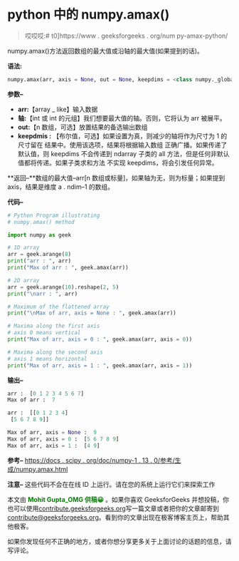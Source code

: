 # python 中的 numpy.amax()

> 哎哎哎:# t0]https://www . geeksforgeeks . org/num py-amax-python/

numpy.amax()方法返回数组的最大值或沿轴的最大值(如果提到的话)。

**语法:**

```py
numpy.amax(arr, axis = None, out = None, keepdims = <class numpy._globals._NoValue>)
```

**参数–**

*   **arr:**【array _ like】输入数据
*   **轴:**【int 或 int 的元组】我们想要最大值的轴。否则，它将认为 arr 被展平。
*   **out:**【n 数组，可选】放置结果的备选输出数组
*   **keepdmis :** 【布尔值，可选】如果设置为真，则减少的轴将作为尺寸为 1 的尺寸留在
    结果中。使用该选项，结果将根据输入数组
    正确广播。如果传递了默认值，则 keepdims 不会传递到 ndarray 子类的 all
    方法，但是任何非默认值都将传递。如果子类求和方法
    不实现 keepdims，将会引发任何异常。

**返回–**数组的最大值–arr[n 数组或标量]，如果轴为无，则为标量；如果提到 axis，结果是维度 a . ndim–1 的数组。

**代码–**

```py
# Python Program illustrating
# numpy.amax() method

import numpy as geek

# 1D array
arr = geek.arange(8)
print("arr : ", arr)
print("Max of arr : ", geek.amax(arr))

# 2D array
arr = geek.arange(10).reshape(2, 5)
print("\narr : ", arr)

# Maximum of the flattened array
print("\nMax of arr, axis = None : ", geek.amax(arr))

# Maxima along the first axis
# axis 0 means vertical
print("Max of arr, axis = 0 : ", geek.amax(arr, axis = 0))

# Maxima along the second axis
# axis 1 means horizontal
print("Max of arr, axis = 1 : ", geek.amax(arr, axis = 1))   
```

**输出–**

```py
arr :  [0 1 2 3 4 5 6 7]
Max of arr :  7

arr :  [[0 1 2 3 4]
 [5 6 7 8 9]]

Max of arr, axis = None :  9
Max of arr, axis = 0 :  [5 6 7 8 9]
Max of arr, axis = 1 :  [4 9]

```

**参考–**
[https://docs . scipy . org/doc/numpy-1 . 13 . 0/参考/生成/numpy.amax.html](https://docs.scipy.org/doc/numpy-1.13.0/reference/generated/numpy.amax.html)

**注意–**
这些代码不会在在线 ID 上运行。请在您的系统上运行它们来探索工作

本文由 <font color="green">**Mohit Gupta_OMG 供稿😀**</font> 。如果你喜欢 GeeksforGeeks 并想投稿，你也可以使用[contribute.geeksforgeeks.org](http://www.contribute.geeksforgeeks.org)写一篇文章或者把你的文章邮寄到 contribute@geeksforgeeks.org。看到你的文章出现在极客博客主页上，帮助其他极客。

如果你发现任何不正确的地方，或者你想分享更多关于上面讨论的话题的信息，请写评论。